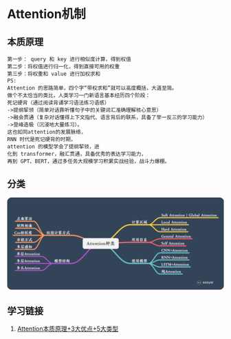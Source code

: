 # Attention机制
## 本质原理
    第一步： query 和 key 进行相似度计算，得到权值
    第二步：将权值进行归一化，得到直接可用的权重
    第三步：将权重和 value 进行加权求和
    PS:
    Attention 的思路简单，四个字“带权求和”就可以高度概括，大道至简。
    做个不太恰当的类比，人类学习一门新语言基本经历四个阶段：
    死记硬背（通过阅读背诵学习语法练习语感）
    ->提纲挈领（简单对话靠听懂句子中的关键词汇准确理解核心意思）
    ->融会贯通（复杂对话懂得上下文指代、语言背后的联系，具备了举一反三的学习能力）
    ->登峰造极（沉浸地大量练习）。
    这也如同attention的发展脉络，
    RNN 时代是死记硬背的时期，
    attention 的模型学会了提纲挈领，进
    化到 transformer，融汇贯通，具备优秀的表达学习能力，
    再到 GPT、BERT，通过多任务大规模学习积累实战经验，战斗力爆棚。

## 分类
![image](https://github.com/JeriYang/ML_DL_collect/blob/main/pic/attention_types.png)

## 学习链接
1. [Attention本质原理+3大优点+5大类型](https://medium.com/@pkqiang49/%E4%B8%80%E6%96%87%E7%9C%8B%E6%87%82-attention-%E6%9C%AC%E8%B4%A8%E5%8E%9F%E7%90%86-3%E5%A4%A7%E4%BC%98%E7%82%B9-5%E5%A4%A7%E7%B1%BB%E5%9E%8B-e4fbe4b6d030)
